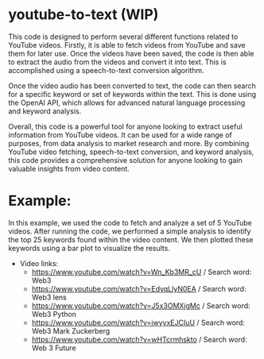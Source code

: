 # youtube-to-text (WIP)


This code is designed to perform several different functions related to YouTube videos. Firstly, it is able to fetch videos from YouTube and save them for later use. Once the videos have been saved, the code is then able to extract the audio from the videos and convert it into text. This is accomplished using a speech-to-text conversion algorithm.

Once the video audio has been converted to text, the code can then search for a specific keyword or set of keywords within the text. This is done using the OpenAI API, which allows for advanced natural language processing and keyword analysis.

Overall, this code is a powerful tool for anyone looking to extract useful information from YouTube videos. It can be used for a wide range of purposes, from data analysis to market research and more. By combining YouTube video fetching, speech-to-text conversion, and keyword analysis, this code provides a comprehensive solution for anyone looking to gain valuable insights from video content.


# Example:

In this example, we used the code to fetch and analyze a set of 5 YouTube videos. After running the code, we performed a simple analysis to identify the top 25 keywords found within the video content. We then plotted these keywords using a bar plot to visualize the results.

* Video links:
  * https://www.youtube.com/watch?v=Wn_Kb3MR_cU / Search word: Web3
  * https://www.youtube.com/watch?v=EdyqLlyN0EA / Search word: Web3 lens
  * https://www.youtube.com/watch?v=J5x3OMXjgMc / Search word: Web3 Python
  * https://www.youtube.com/watch?v=iwyyxEJCIuU / Search word: Web3 Mark Zuckerberg
  * https://www.youtube.com/watch?v=wHTcrmhskto / Search word: Web 3 Future

